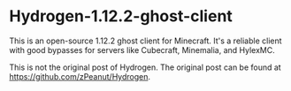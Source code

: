 # Hydrogen-1.12.2-ghost-client
This is an open-source 1.12.2 ghost client for Minecraft. It's a reliable client with good bypasses for servers like Cubecraft, Minemalia, and HylexMC.

This is not the original post of Hydrogen. The original post can be found at https://github.com/zPeanut/Hydrogen.
